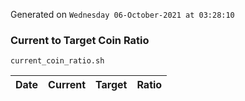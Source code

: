 Generated on `Wednesday 06-October-2021 at 03:28:10`

### Current to Target Coin Ratio
`current_coin_ratio.sh`

Date|Current|Target|Ratio
---|---|---|---
